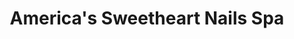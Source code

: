 ---
title: "America's Sweetheart Nails Spa"
url: /naperville/americas-sweetheart-nails-spa/
shop: beauty
---